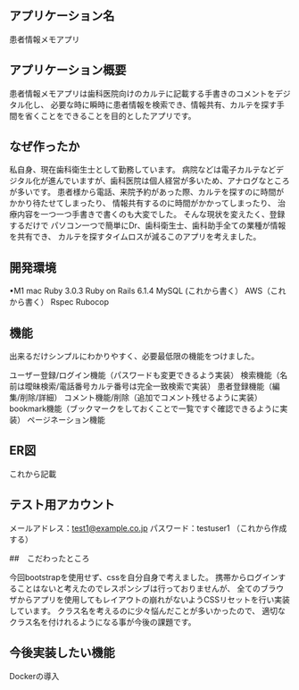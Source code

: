 ## アプリケーション名

患者情報メモアプリ

## アプリケーション概要

患者情報メモアプリは歯科医院向けのカルテに記載する手書きのコメントをデジタル化し、
必要な時に瞬時に患者情報を検索でき、情報共有、カルテを探す手間を省くことをできることを目的としたアプリです。


## なぜ作ったか

私自身、現在歯科衛生士として勤務しています。
病院などは電子カルテなどデジタル化が進んでいますが、歯科医院は個人経営が多いため、アナログなところが多いです。
患者様から電話、来院予約があった際、カルテを探すのに時間がかかり待たせてしまったり、
情報共有するのに時間がかかってしまったり、
治療内容を一つ一つ手書きで書くのも大変でした。
そんな現状を変えたく、登録するだけで
パソコン一つで簡単にDr、歯科衛生士、歯科助手全ての業種が情報を共有でき、
カルテを探すタイムロスが減るこのアプリを考えました。

## 開発環境

•M1 mac
Ruby 3.0.3
Ruby on Rails 6.1.4
MySQL (これから書く）
AWS（これから書く）
Rspec
Rubocop

## 機能

出来るだけシンプルにわかりやすく、必要最低限の機能をつけました。

ユーザー登録/ログイン機能（パスワードも変更できるよう実装）
検索機能（名前は曖昧検索/電話番号カルテ番号は完全一致検索で実装）
患者登録機能（編集/削除/詳細）
コメント機能/削除（追加でコメント残せるように実装）
bookmark機能（ブックマークをしておくことで一覧ですぐ確認できるように実装）
ページネーション機能

## ER図

これから記載

## テスト用アカウント

メールアドレス：test1@example.co.jp
パスワード：testuser1
（これから作成する）

##　こだわったところ

今回bootstrapを使用せず、cssを自分自身で考えました。
携帯からログインすることはないと考えたのでレスポンシブは行っておりませんが、
全てのブラウザからアプリを使用してもレイアウトの崩れがないようCSSリセットを行い実装しています。
クラス名を考えるのに少々悩んだことが多いかったので、
適切なクラス名を付けれるようになる事が今後の課題です。

## 今後実装したい機能

Dockerの導入
